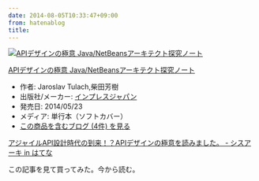 ```yaml
---
date: 2014-08-05T10:33:47+09:00
from: hatenablog
title: 
---
```


<p><div class="hatena-asin-detail"><a href="http://www.amazon.co.jp/exec/obidos/ASIN/484433591X/r7kamura-22/"><img src="http://ecx.images-amazon.com/images/I/51-JMndYPjL._SL160_.jpg" class="hatena-asin-detail-image" alt="APIデザインの極意 Java/NetBeansアーキテクト探究ノート" title="APIデザインの極意 Java/NetBeansアーキテクト探究ノート"></a><div class="hatena-asin-detail-info"><p class="hatena-asin-detail-title"><a href="http://www.amazon.co.jp/exec/obidos/ASIN/484433591X/r7kamura-22/">APIデザインの極意 Java/NetBeansアーキテクト探究ノート</a></p><ul><li><span class="hatena-asin-detail-label">作者:</span> Jaroslav Tulach,柴田芳樹</li><li><span class="hatena-asin-detail-label">出版社/メーカー:</span> <a class="keyword" href="http://d.hatena.ne.jp/keyword/%A5%A4%A5%F3%A5%D7%A5%EC%A5%B9%A5%B8%A5%E3%A5%D1%A5%F3">インプレスジャパン</a></li><li><span class="hatena-asin-detail-label">発売日:</span> 2014/05/23</li><li><span class="hatena-asin-detail-label">メディア:</span> 単行本（ソフトカバー）</li><li><a href="http://d.hatena.ne.jp/asin/484433591X/r7kamura-22" target="_blank">この商品を含むブログ (4件) を見る</a></li></ul></div><div class="hatena-asin-detail-foot"></div></div></p>

<p><a href="http://kozake.hatenablog.com/entry/2014/08/03/232443">アジャイルAPI設計時代の到来！？APIデザインの極意を読みました。 - シスアーキ in はてな</a></p>

<p>この記事を見て買ってみた。今から読む。</p>

